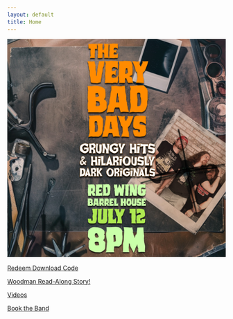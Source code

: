 ```yaml
---
layout: default
title: Home
---
```

<div class="sc-bdfBwQ jrDHLp">
    <a class="show-poster" href="https://www.instagram.com/redwingbarrelhouse" target="_blank">
        <img src="/images/24-07-12-show-poster.jpg" alt="24-07-12 show poster" role="presentation" />
    </a>
    <div data-id="355317540" class="sc-bdfBwQ pkAuV">
        <div id="355317540" class="sc-bdfBwQ sc-kIeTtH jAmcnV cnxSGb"></div>
        <div data-testid="StyledContainer" class="sc-bdfBwQ sc-dmlrTW eua-dhZ kGoTFc group"
            type="CLASSIC"><a href="https://theverybaddays.bandcamp.com/yum" target="_blank"
                rel="noopener" data-testid="LinkButton"
                class="sc-pFZIQ sc-hHftDr ldGKnQ fhtMSy group"
                aria-describedby="profile-the-very-bad-days " height="auto">
                <div class="w-full h-full">
                    <div data-testid="LinkThumbnail"
                        class="sc-bdfBwQ sc-gsTCUz sc-bkzZxe dgVnpq bhdLno CvSZl"></div>
                    <p class="sc-hKgILt sc-jUEnpm gXKGT fmxDzY">Redeem Download Code</p>
                </div>
            </a></div>
    </div>
    <div data-id="355317540" class="sc-bdfBwQ pkAuV">
        <div id="355317540" class="sc-bdfBwQ sc-kIeTtH jAmcnV cnxSGb"></div>
        <div data-testid="StyledContainer" class="sc-bdfBwQ sc-dmlrTW eua-dhZ kGoTFc group"
            type="CLASSIC"><a href="/woodman" rel="noopener" data-testid="LinkButton"
                class="sc-pFZIQ sc-hHftDr ldGKnQ fhtMSy group"
                aria-describedby="profile-the-very-bad-days " height="auto">
                <div class="w-full h-full">
                    <div data-testid="LinkThumbnail"
                        class="sc-bdfBwQ sc-gsTCUz sc-bkzZxe dgVnpq bhdLno CvSZl"></div>
                    <p class="sc-hKgILt sc-jUEnpm gXKGT fmxDzY">Woodman Read-Along
                        Story!</p>
                </div>
            </a></div>
    </div>
    <div data-id="355317933" class="sc-bdfBwQ pkAuV">
        <div id="355317933" class="sc-bdfBwQ sc-kIeTtH jAmcnV cnxSGb"></div>
        <div data-testid="StyledContainer" class="sc-bdfBwQ sc-dmlrTW eua-dhZ kGoTFc group"
            type="CLASSIC"><a
                href="https://www.youtube.com/playlist?list=PLdDD0nxJDFiod72KGwnTh14xKRRJ0wshv"
                target="_blank" rel="noopener" data-testid="LinkButton"
                class="sc-pFZIQ sc-hHftDr ldGKnQ fhtMSy group"
                aria-describedby="profile-the-very-bad-days " height="auto">
                <div class="w-full h-full">
                    <div data-testid="LinkThumbnail"
                        class="sc-bdfBwQ sc-gsTCUz sc-bkzZxe dgVnpq bhdLno CvSZl"></div>
                    <p class="sc-hKgILt sc-jUEnpm gXKGT fmxDzY">Videos</p>
                </div>
            </a></div>
    </div>
    <div data-id="355317464" class="sc-bdfBwQ pkAuV">
        <div id="355317464" class="sc-bdfBwQ sc-kIeTtH jAmcnV cnxSGb"></div>
        <div data-testid="StyledContainer" class="sc-bdfBwQ sc-dmlrTW eua-dhZ kGoTFc group"
            type="CLASSIC"><a href="mailto:press@theverybaddays.com" target="_blank" rel="noopener"
                data-testid="LinkButton" class="sc-pFZIQ sc-hHftDr ldGKnQ fhtMSy group"
                aria-describedby="profile-the-very-bad-days " height="auto">
                <div class="w-full h-full">
                    <div data-testid="LinkThumbnail"
                        class="sc-bdfBwQ sc-gsTCUz sc-bkzZxe dgVnpq bhdLno CvSZl"></div>
                    <p class="sc-hKgILt sc-jUEnpm gXKGT fmxDzY">Book the Band</p>
                </div>
            </a></div>
    </div>
</div>